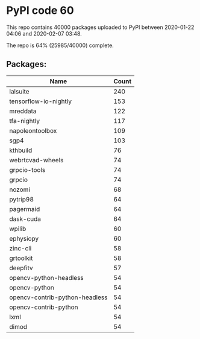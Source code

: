 # PyPI code 60

This repo contains 40000 packages uploaded to PyPI between 
2020-01-22 04:06 and 2020-02-07 03:48.

The repo is 64% (25985/40000) complete.

## Packages:

| Name  | Count |
| ----- | ----- |
| lalsuite | 240 |
| tensorflow-io-nightly | 153 |
| mreddata | 122 |
| tfa-nightly | 117 |
| napoleontoolbox | 109 |
| sgp4 | 103 |
| kthbuild | 76 |
| webrtcvad-wheels | 74 |
| grpcio-tools | 74 |
| grpcio | 74 |
| nozomi | 68 |
| pytrip98 | 64 |
| pagermaid | 64 |
| dask-cuda | 64 |
| wpilib | 60 |
| ephysiopy | 60 |
| zinc-cli | 58 |
| grtoolkit | 58 |
| deepfitv | 57 |
| opencv-python-headless | 54 |
| opencv-python | 54 |
| opencv-contrib-python-headless | 54 |
| opencv-contrib-python | 54 |
| lxml | 54 |
| dimod | 54 |


